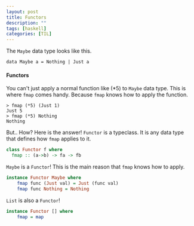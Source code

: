 ```yaml
---
layout: post
title: Functors
description: ""
tags: [haskell]
categories: [TIL]
---
```


The `Maybe` data type looks like this.

```
data Maybe a = Nothing | Just a
```

#### Functors

You can't just apply a normal function like (*5) to `Maybe` data type. This is where `fmap` comes handy. Because `fmap` knows how to apply the function. 

```
> fmap (*5) (Just 1)
Just 5
> fmap (*5) Nothing
Nothing
```

But.. How? Here is the answer! `Functor` is a typeclass. It is any data type that defines how `fmap` applies to it.

```haskell
class Functor f where
  fmap :: (a->b) -> fa -> fb
```

`Maybe` is a `Functor`! This is the main reason that `fmap` knows how to apply.

```haskell
instance Functor Maybe where
    fmap func (Just val) = Just (func val)
    fmap func Nothing = Nothing
```

`List` is also a `Functor`!

```haskell
instance Functor [] where
    fmap = map
```
